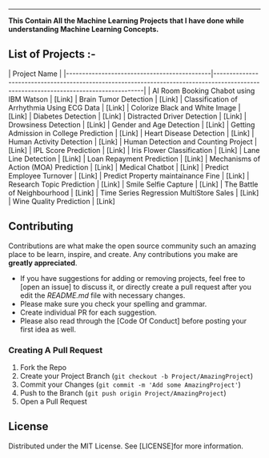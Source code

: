 ------------------

**This Contain All the Machine Learning Projects that I have done while understanding Machine Learning Concepts.**


## List of Projects :-

| Project Name                                                                                                                   |
|---------------------------------------------|--------------------------------------------------------------------------------------------------------------------------------------|
| AI Room Booking Chabot using IBM Watson     | [Link]
| Brain Tumor Detection                       | [Link]
| Classification of Arrhythmia Using ECG Data | [Link]
| Colorize Black and White Image              | [Link]
| Diabetes Detection                          | [Link]
| Distracted Driver Detection                 | [Link]
| Drowsiness Detection                        | [Link]
| Gender and Age Detection                    | [Link]
| Getting Admission in College Prediction     | [Link]
| Heart Disease Detection                     | [Link]
| Human Activity Detection                    | [Link]
| Human Detection and Counting Project        | [Link]
| IPL Score Prediction                        | [Link]
| Iris Flower Classification                  | [Link]
| Lane Line Detection                         | [Link]
| Loan Repayment Prediction                   | [Link]
| Mechanisms of Action (MOA) Prediction       | [Link]
| Medical Chatbot                             | [Link]
| Predict Employee Turnover                   | [Link]
| Predict Property maintainance Fine          | [Link]
| Research Topic Prediction                   | [Link]
| Smile Selfie Capture                        | [Link]
| The Battle of Neighbourhood                 | [Link]
| Time Series Regression MultiStore Sales     | [Link]
| Wine Quality Prediction                     | [Link]


## Contributing

Contributions are what make the open source community such an amazing place to be learn, inspire, and create. Any contributions you make are **greatly appreciated**.
* If you have suggestions for adding or removing projects, feel free to [open an issue] to discuss it, or directly create a pull request after you edit the *README.md* file with necessary changes.
* Please make sure you check your spelling and grammar.
* Create individual PR for each suggestion.
* Please also read through the [Code Of Conduct] before posting your first idea as well.

### Creating A Pull Request

1. Fork the Repo
2. Create your Project Branch (`git checkout -b Project/AmazingProject`)
3. Commit your Changes (`git commit -m 'Add some AmazingProject'`)
4. Push to the Branch (`git push origin Project/AmazingProject`)
5. Open a Pull Request

## License

Distributed under the MIT License. See [LICENSE]for more information.

